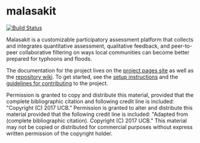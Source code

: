 # malasakit

[![Build Status](https://travis-ci.org/BerkeleyAutomation/malasakit.svg?branch=master)](https://travis-ci.org/BerkeleyAutomation/malasakit)

Malasakit is a customizable participatory assessment platform that collects and integrates quantitative assessment, qualitative feedback, and peer-to-peer collaborative filtering on ways local communities can become better prepared for typhoons and floods.

The documentation for the project lives on the [project pages site](https://berkeleyautomation.github.io/malasakit-v1) as well as the [repository wiki](https://github.com/BerkeleyAutomation/malasakit/wiki).
To get started, see the [setup instructions](https://github.com/BerkeleyAutomation/malasakit/wiki/Setup) and the [guidelines for contributing](https://github.com/BerkeleyAutomation/malasakit/wiki/Guidelines-for-Contributing) to the project.

Permission is granted to copy and distribute this material, provided that the complete bibliographic citation and following credit line is included: "Copyright (C) 2017 UCB." Permission is granted to alter and distribute this material provided that the following credit line is included: "Adapted from (complete bibliographic
citation). Copyright (C) 2017 UCB." This material may not be copied or distributed for commercial purposes without express written permission of the copyright holder.
